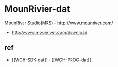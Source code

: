 # MounRivier-dat 


MounRiver Studio(MRS) - http://www.mounriver.com/
- http://www.mounriver.com/download


## ref 

- [[WCH-SDK-dat]] - [[WCH-PROG-dat]]
